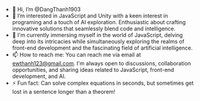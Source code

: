 - 👋 Hi, I’m @DangThanh1903
- 👀 I’m interested in JavaScript and Unity with a keen interest in programing and a touch of AI exploration. Enthusiastic about crafting innovative solutions that seamlessly blend code and intelligence.
- 🌱 I'm currently immersing myself in the world of JavaScript, delving deep into its intricacies while simultaneously exploring the realms of front-end development and the fascinating field of artificial intelligence.
- 📫 How to reach me: You can reach me via email at ewthanh123@gmail.com. I'm always open to discussions, collaboration opportunities, and sharing ideas related to JavaScript, front-end development, and AI.
- ⚡ Fun fact: Can solve complex equations in seconds, but sometimes get lost in a sentence longer than a theorem!

<!---
DangThanh1903/DangThanh1903 is a ✨ special ✨ repository because its `README.md` (this file) appears on your GitHub profile.
You can click the Preview link to take a look at your changes.
--->
